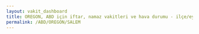 ```yaml
---
layout: vakit_dashboard
title: OREGON, ABD için iftar, namaz vakitleri ve hava durumu - ilçe/eyalet seç
permalink: /ABD/OREGON/SALEM
---
```


<script type="text/javascript">
  var GLOBAL_COUNTRY = 'ABD';
  var GLOBAL_CITY = 'OREGON';
  var GLOBAL_STATE = 'SALEM';
  var lat = 72;
  var lon = 21;
</script>
